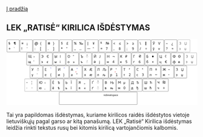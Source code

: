 [Į pradžią](../README.md)

LEK „RATISĖ“ KIRILICA IŠDĖSTYMAS
--------------------------------

![LEK kirilicos išdėstymas](images/lek_ratise_cyrillic_layout.png)

Tai yra papildomas išdėstymas, kuriame kirilicos raidės išdėstytos vietoje lietuviškųjų pagal garso ar kitą panašumą.
LEK „Ratisė“ Kirilica išdėstymas leidžia rinkti tekstus rusų bei kitomis kirilicą vartojančiomis kalbomis.

